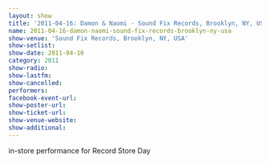 ```yaml
---
layout: show
title: '2011-04-16: Damon & Naomi - Sound Fix Records, Brooklyn, NY, USA'
name: 2011-04-16-damon-naomi-sound-fix-records-brooklyn-ny-usa
show-venue: 'Sound Fix Records, Brooklyn, NY, USA'
show-setlist: 
show-date: 2011-04-16
category: 2011
show-radio: 
show-lastfm: 
show-cancelled: 
performers: 
facebook-event-url: 
show-poster-url: 
show-ticket-url: 
show-venue-website: 
show-additional: 
---
```


in-store performance for Record Store Day
